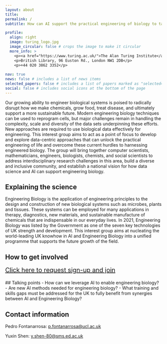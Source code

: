 ```yaml
---
layout: about
title: 
permalink: /
subtitle: How can AI support the practical engineering of biology to tackle global challenges? #<a href='#'>Affiliations</a>. Address. Contacts. Moto. Etc.

profile:
  align: right
  image: turing_logo.jpg
  image_circular: false # crops the image to make it circular
  more_info: >
    <p><a href="https://www.turing.ac.uk/">The Alan Turing Institute</a></p>
    <p>British Library, 96 Euston Rd., London NW1 2DB</p>
    <p>+44 020 3862 3352</p>
    
nav: true
news: false # includes a list of news items
selected_papers: false # includes a list of papers marked as "selected={true}"
social: false # includes social icons at the bottom of the page
---
```


Our growing ability to engineer biological systems is poised to radically disrupt how we make chemicals, grow food, treat disease, and ultimately support a more sustainable future. Modern engineering biology techniques can be used to reprogram cells, but major challenges remain in handling the complexity, scale and diversity of the data sets underpinning these efforts. New approaches are required to use biological data effectively for engineering. This interest group aims to act as a point of focus to develop and explore data-centric approaches that can unlock the practical engineering of life and overcome these current hurdles to harnessing engineered biology. The group will bring together computer scientists, mathematicians, engineers, biologists, chemists, and social scientists to address interdisciplinary research challenges in this area, build a diverse and inclusive community, and establish a national vision for how data science and AI can support engineering biology.

## Explaining the science

Engineering Biology is the application of engineering principles to the design and construction of new biological systems such as microbes, plants and tissues. These systems can be employed for many applications in therapy, diagnostics, new materials, and sustainable manufacture of chemicals that are indispensable in our everyday lives. In 2021, Engineering Biology was listed by the Government as one of the seven key technologies of UK strength and development. This interest group aims at nucleating the world-leading UK knowhow in AI and Engineering Biology into a unified programme that supports the future growth of the field. 


## How to get involved
<div style="font-size: 20px;">
  <a href="https://forms.office.com/Pages/ResponsePage.aspx?id=p_SVQ1XklU-Knx-672OE-fR6PcyyBV1JuragBENwKPJURU9FMTVWUTA3Q0VERTNVMUU2TFpBTzBaRyQlQCN0PWcu">Click here to request sign-up and join</a>
</div>

<div style="margin-bottom: 20px;">
</div>
## Talking points
- How can we leverage AI to enable engineering biology?
- Are new AI methods needed for engineering biology?
- What training and skills gaps must be addressed for the UK to fully benefit from synergies between AI and Engineering Biology?


## Contact information

Pedro Fontanarrosa: <a href="mailto:p.fontanarrosa@ucl.ac.uk">p.fontanarrosa@ucl.ac.uk</a>

Yuxin Shen: <y.shen-80@sms.ed.ac.uk>

